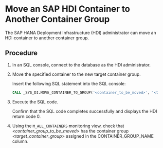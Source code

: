 <!-- loio00919612198f4f1898f0ec01875d052f -->

# Move an SAP HDI Container to Another Container Group

The SAP HANA Deployment Infrastructure \(HDI\) administrator can move an HDI container to another container group.



## Procedure

1.  In an SQL console, connect to the database as the HDI administrator.

2.  Move the specified container to the new target container group.

    Insert the following SQL statement into the SQL console:

    ```sql
    CALL _SYS_DI.MOVE_CONTAINER_TO_GROUP('<container_to_be_moved>', '<target_container_group>', _SYS_DI.T_NO_PARAMETERS, ?, ?, ?);
    ```

3.  Execute the SQL code.

    Confirm that the SQL code completes successfully and displays the HDI return code 0.

4.  Using the `M_ALL_CONTAINERS` monitoring view, check that *<container\_group\_to\_be\_moved\>* has the container group *<target\_container\_group\>* assigned in the CONTAINER\_GROUP\_NAME column.


